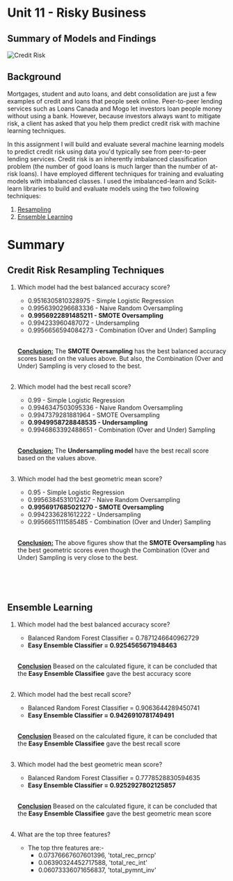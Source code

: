 # Unit 11 - Risky Business

## Summary of Models and Findings
 
![Credit Risk](Images/credit-risk.jpg)

## Background

Mortgages, student and auto loans, and debt consolidation are just a few examples of credit and loans that people seek online. Peer-to-peer lending services such as Loans Canada and Mogo let investors loan people money without using a bank. However, because investors always want to mitigate risk, a client has asked that you help them predict credit risk with machine learning techniques.

In this assignment I will build and evaluate several machine learning models to predict credit risk using data you'd typically see from peer-to-peer lending services. Credit risk is an inherently imbalanced classification problem (the number of good loans is much larger than the number of at-risk loans). I have employed different techniques for training and evaluating models with imbalanced classes. I used the imbalanced-learn and Scikit-learn libraries to build and evaluate models using the two following techniques:

1. [Resampling](#Credit-Risk-Resampling-Techniques)
2. [Ensemble Learning](#Ensemble-Learning)

# Summary 

## Credit Risk Resampling Techniques

1. Which model had the best balanced accuracy score?

    * 0.9516305810328975 - Simple Logistic Regression
    * 0.9956390296683336 - Naive Random Oversampling
    * **0.9956922891485211 - SMOTE Oversampling**
    * 0.994233960487072  - Undersampling
    * 0.9956656594084273 - Combination (Over and Under) Sampling<br><br>
    
    <u>**Conclusion:**</u>  The **SMOTE Oversampling** has the best balanced accuracy scores based on the values above. But also, the Combination (Over and Under) Sampling is very closed to the best.<br><br>


2. Which model had the best recall score?

    * 0.99			   - Simple Logistic Regression
    * 0.9946347503095336 - Naive Random Oversampling
    * 0.9947379281881964 - SMOTE Oversampling
    * **0.9949958728848535 - Undersampling**
    * 0.9946863392488651 - Combination (Over and Under) Sampling<br><br>
    
    <u>**Conclusion:**</u> The **Undersampling model** have the best recall score based on the values above.<br><br>

3. Which model had the best geometric mean score?

    
    * 0.95			     - Simple Logistic Regression
    * 0.9956384531012427 - Naive Random Oversampling
    * **0.9956917685021270 - SMOTE Oversampling**
    * 0.9942336281612222 - Undersampling
    * 0.9956651111585485 - Combination (Over and Under) Sampling<br><br>
    
    <u>**Conclusion:**</u>   The above figures show that the **SMOTE Oversampling** has the best geometric scores even though the Combination (Over and Under) Sampling is very close to the best.

<br><br><br>


## Ensemble Learning

1. Which model had the best balanced accuracy score?

    * Balanced Random Forest Classifier = 0.7871246640962729
    * **Easy Ensemble Classifier = 0.9254565671948463** <br><br>
    
    <u>**Conclusion**</u>  Beased on the calculated figure, it can be concluded that the **Easy Ensemble Classifiee** gave the best accuracy score<br><br>


2. Which model had the best recall score?

    * Balanced Random Forest Classifier = 0.9063644289450741
    * **Easy Ensemble Classifier = 0.9426910781749491** <br><br>
    
    <u>**Conclusion**</u>  Beased on the calculated figure, it can be concluded that the **Easy Ensemble Classifiee** gave the best recall score<br><br>

3. Which model had the best geometric mean score?

     * Balanced Random Forest Classifier = 0.7778528830594635
    * **Easy Ensemble Classifier = 0.9252927802125857** <br><br>
    
    <u>**Conclusion**</u>  Beased on the calculated figure, it can be concluded that the **Easy Ensemble Classifiee** gave the best geometric mean score<br><br>

4. What are the top three features?

      * The top thre features are:-
        - 0.07376667607601396, 'total_rec_prncp'
        - 0.06390324452717588, 'total_rec_int'
        - 0.06073336071656837, 'total_pymnt_inv'
